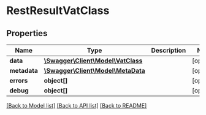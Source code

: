# RestResultVatClass

## Properties

 Name         | Type                                              | Description | Notes      
--------------|---------------------------------------------------|-------------|------------
 **data**     | [**\Swagger\Client\Model\VatClass**](VatClass.md) |             | [optional] 
 **metadata** | [**\Swagger\Client\Model\MetaData**](MetaData.md) |             | [optional] 
 **errors**   | **object[]**                                      |             | [optional] 
 **debug**    | **object[]**                                      |             | [optional] 

[[Back to Model list]](../README.md#documentation-for-models) [[Back to API list]](../README.md#documentation-for-api-endpoints) [[Back to README]](../README.md)


